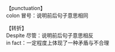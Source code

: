 【punctuation】    
colon 冒号：说明前后句子意思相同   



【转折】    
Despite 尽管：说明前后句子意思相反     
in fact：一定程度上体现了一种矛盾与不合理     




